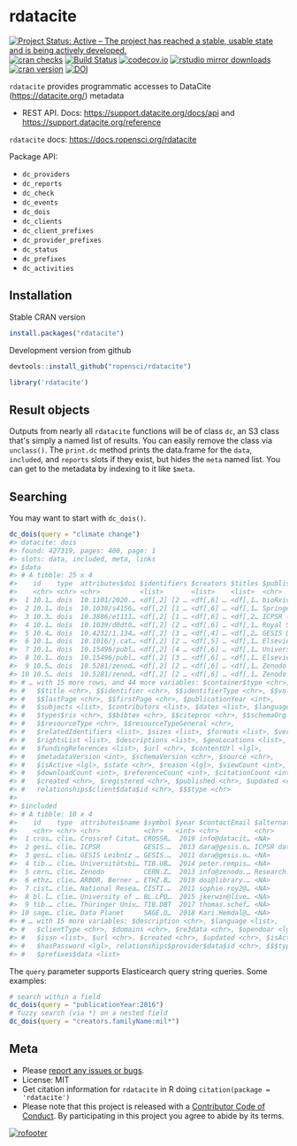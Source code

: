 rdatacite
=========



[![Project Status: Active – The project has reached a stable, usable state and is being actively developed.](http://www.repostatus.org/badges/latest/active.svg)](http://www.repostatus.org/#active)
[![cran checks](https://cranchecks.info/badges/worst/rdatacite)](https://cranchecks.info/pkgs/rdatacite)
[![Build Status](https://travis-ci.org/ropensci/rdatacite.svg?branch=master)](https://travis-ci.org/ropensci/rdatacite)
[![codecov.io](https://codecov.io/github/ropensci/rdatacite/coverage.svg?branch=master)](https://codecov.io/github/ropensci/rdatacite?branch=master)
[![rstudio mirror downloads](https://cranlogs.r-pkg.org/badges/rdatacite)](https://github.com/metacran/cranlogs.app)
[![cran version](https://www.r-pkg.org/badges/version/rdatacite)](https://cran.r-project.org/package=rdatacite)
[![DOI](https://zenodo.org/badge/2521192.svg)](https://zenodo.org/badge/latestdoi/2521192)

`rdatacite` provides programmatic accesses to DataCite (https://datacite.org/) metadata

* REST API. Docs: https://support.datacite.org/docs/api and https://support.datacite.org/reference

`rdatacite` docs: https://docs.ropensci.org/rdatacite

Package API:

 - `dc_providers`
 - `dc_reports`
 - `dc_check`
 - `dc_events`
 - `dc_dois`
 - `dc_clients`
 - `dc_client_prefixes`
 - `dc_provider_prefixes`
 - `dc_status`
 - `dc_prefixes`
 - `dc_activities`

## Installation

Stable CRAN version


```r
install.packages("rdatacite")
```

Development version from github


```r
devtools::install_github("ropensci/rdatacite")
```


```r
library('rdatacite')
```

## Result objects

Outputs from nearly all `rdatacite` functions will be of class `dc`, an S3 class that's 
simply a named list of results. You can easily remove the class via `unclass()`.
The `print.dc` method prints the data.frame for the `data`, `included`, and `reports`
slots if they exist, but hides the `meta` named list. You can get to the metadata by
indexing to it like `$meta`.

## Searching

You may want to start with `dc_dois()`.


```r
dc_dois(query = "climate change")
#> datacite: dois
#> found: 427319, pages: 400, page: 1
#> slots: data, included, meta, links
#> $data
#> # A tibble: 25 x 4
#>    id    type  attributes$doi $identifiers $creators $titles $publisher
#>    <chr> <chr> <chr>          <list>       <list>    <list>  <chr>     
#>  1 10.1… dois  10.1101/2020.… <df[,2] [2 … <df[,6] … <df[,1… bioRxiv   
#>  2 10.1… dois  10.1038/s4156… <df[,2] [1 … <df[,6] … <df[,1… Springer …
#>  3 10.3… dois  10.3886/e1111… <df[,2] [1 … <df[,6] … <df[,2… ICPSR - I…
#>  4 10.1… dois  10.1039/d0dt0… <df[,2] [2 … <df[,6] … <df[,1… Royal Soc…
#>  5 10.4… dois  10.4232/1.134… <df[,2] [3 … <df[,4] … <df[,2… GESIS Dat…
#>  6 10.1… dois  10.1016/j.cat… <df[,2] [2 … <df[,5] … <df[,1… Elsevier …
#>  7 10.1… dois  10.15496/publ… <df[,2] [4 … <df[,6] … <df[,1… Universit…
#>  8 10.1… dois  10.15496/publ… <df[,2] [3 … <df[,6] … <df[,1… Elsevier …
#>  9 10.5… dois  10.5281/zenod… <df[,2] [2 … <df[,6] … <df[,1… Zenodo    
#> 10 10.5… dois  10.5281/zenod… <df[,2] [2 … <df[,6] … <df[,1… Zenodo    
#> # … with 15 more rows, and 44 more variables: $container$type <chr>,
#> #   $$title <chr>, $$identifier <chr>, $$identifierType <chr>, $$volume <chr>,
#> #   $$lastPage <chr>, $$firstPage <chr>, $publicationYear <int>,
#> #   $subjects <list>, $contributors <list>, $dates <list>, $language <chr>,
#> #   $types$ris <chr>, $$bibtex <chr>, $$citeproc <chr>, $$schemaOrg <chr>,
#> #   $$resourceType <chr>, $$resourceTypeGeneral <chr>,
#> #   $relatedIdentifiers <list>, $sizes <list>, $formats <list>, $version <chr>,
#> #   $rightsList <list>, $descriptions <list>, $geoLocations <list>,
#> #   $fundingReferences <list>, $url <chr>, $contentUrl <lgl>,
#> #   $metadataVersion <int>, $schemaVersion <chr>, $source <chr>,
#> #   $isActive <lgl>, $state <chr>, $reason <lgl>, $viewCount <int>,
#> #   $downloadCount <int>, $referenceCount <int>, $citationCount <int>,
#> #   $created <chr>, $registered <chr>, $published <chr>, $updated <chr>,
#> #   relationships$client$data$id <chr>, $$$type <chr>
#> 
#> $included
#> # A tibble: 10 x 4
#>    id    type  attributes$name $symbol $year $contactEmail $alternateName
#>    <chr> <chr> <chr>           <chr>   <int> <chr>         <chr>         
#>  1 cros… clie… Crossref Citat… CROSSR…  2019 info@datacit… <NA>          
#>  2 gesi… clie… ICPSR           GESIS.…  2013 dara@gesis.o… ICPSR data ar…
#>  3 gesi… clie… GESIS Leibniz … GESIS.…  2011 dara@gesis.o… <NA>          
#>  4 tib.… clie… Universitätsbi… TIB.UB…  2014 peter.rempis… <NA>          
#>  5 cern… clie… Zenodo          CERN.Z…  2013 info@zenodo.… Research. Sha…
#>  6 ethz… clie… ARBOR, Berner … ETHZ.B…  2019 doi@library.… <NA>          
#>  7 cist… clie… National Resea… CISTI.…  2011 sophie.roy2@… <NA>          
#>  8 bl.l… clie… University of … BL.LPO…  2015 jkerwin@live… <NA>          
#>  9 tib.… clie… Thüringer Univ… TIB.DBT  2017 thomas.schef… <NA>          
#> 10 sage… clie… Data Planet     SAGE.D…  2018 Kari.Hemdal@… <NA>          
#> # … with 15 more variables: $description <chr>, $language <list>,
#> #   $clientType <chr>, $domains <chr>, $re3data <chr>, $opendoar <lgl>,
#> #   $issn <list>, $url <chr>, $created <chr>, $updated <chr>, $isActive <lgl>,
#> #   $hasPassword <lgl>, relationships$provider$data$id <chr>, $$$type <chr>,
#> #   $prefixes$data <list>
```

The `query` parameter supports Elasticearch query string queries. Some examples:


```r
# search within a field
dc_dois(query = "publicationYear:2016")
# fuzzy search (via *) on a nested field
dc_dois(query = "creators.familyName:mil*")
```

## Meta

* Please [report any issues or bugs](https://github.com/ropensci/rdatacite/issues).
* License: MIT
* Get citation information for `rdatacite` in R doing `citation(package = 'rdatacite')`
* Please note that this project is released with a [Contributor Code of Conduct][coc]. By participating in this project you agree to abide by its terms.

[![rofooter](https://ropensci.org/public_images/github_footer.png)](https://ropensci.org)

[coc]: https://github.com/ropensci/rdatacite/blob/master/CODE_OF_CONDUCT.md
